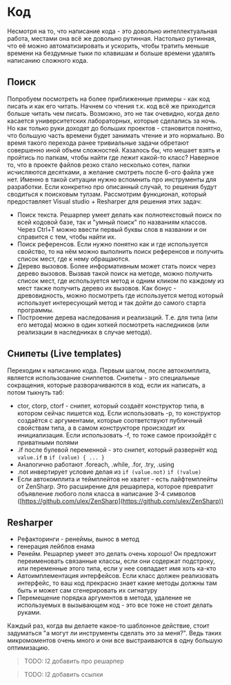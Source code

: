 # Код

Несмотря на то, что написание кода - это довольно интеллектуальная работа, местами она всё же довольно рутинная. Настолько рутинная, что её можно автоматизировать и ускорить, чтобы тратить меньше времени на бездумные тыки по клавишам и больше времени удалять написанию сложного кода.

## Поиск

Попробуем посмотреть на более приближенные примеры - как код писать и как его читать. Начнем со чтения т.к. код всё же приходится больше читать чем писать. Возможно, это не так очевидно, когда дело касается университетских лабораторных, которые сделались за ночь. Но как только руки доходят до больших проектов - становится понятно, что большую часть времени будет занимать чтение и это нормально. Во время такого перехода ранее тривиальные задачи обретают совершенно иной объем сложностей. Казалось бы, что мешает взять и пройтись по папкам, чтобы найти где лежит какой-то класс? Наверное то, что в проекте файлов резко стало несколько сотен, папки исчисляются десятками, а желание смотреть после 6-ого файла уже нет. Именно в такой ситуации нужно вспомнить про инструменты для разработки. Если конкретно про описанный случай, то решения будут сводиться к поисковым тулзам. Рассмотрим функционал, который предоставляет Visual studio + Resharper для решения этих задач:

- Поиск текста. Решарпер умеет делать как полнотекстовый поиск по всей кодовой базе, так и "умный поиск" по названиям классов. Через Ctrl+T можно ввести первый буквы слов в названии и он справится с тем, чтобы найти их.
- Поиск референсов. Если нужно понятно как и где используется свойство, то на нём можно выполнить поиск референсов и получить список мест, где к нему обращаются.
- Дерево вызовов. Более информативным может стать поиск через дерево вызовов. Вызвав такой поиск на методе, можно получить список мест, где используется метод и одним кликом по каждому из мест также получить дерево их вызовов. Как бонус - древовидность, можно посмотреть где используется метод который использует интересующий метод и так дойти до самого старта программы.
- Построение дерева наследования и реализаций. Т.е. для типа (или его метода) можно в один хоткей посмотреть наследников (или реализации в наследниках в случае метода).

## Снипеты (Live templates)

Переходим к написанию кода. Первым шагом, после автокомплита, является использование сниппетов. Снипеты - это специальные сокращения, которые разворачиваются в код, если их написать, а потом тыкнуть таб:

- ctor, ctorp, ctorf - снипет, который создаёт конструктор типа, в котором сейчас пишется код. Если использовать -p, то конструктор создаётся с аргументами, которые соответствуют публичный свойствам типа, а в самом конструкторе происходит их инициализация. Если использовать -f, то тоже самое произойдёт с приватными полями
- .if после булевой переменной - это снипет, который развернёт код `value.if` в `if (value) { ... }`
- Аналогично работают .foreach, .while, .for, .try, .using
- .not инвертирует условие делая из `if (value.not)` `if (!value)`
- Если автокомплита и теймплейтов не хватет - есть лайфтемплейты от ZenSharp. Это расширение для решарпера, которое превратит объявление любого поля класса в написание 3-4 символов ([https://github.com/ulex/ZenSharp](https://github.com/ulex/ZenSharp))

## Resharper

- Рефакторинги - ренеймы, вынос в метод
- генерация лейблов енама
- Ренейм. Решарпер умеет это делать очень хорошо! Он предложит переименовать связанные классы, если они содержат подстроку, или переменные этого типа, если у нее совпадает имя хоть ка-кто
- Автоимплементация интерфейсов. Если класс должен реализовать интерфейс, то ваш код прекрасно знает какие методы должны там быть и может сам сгенерировать их сигнатуру
- Перемещение порядка аргументов в метода, удаление не используемых в вызывающем код - это все тоже не стоит делать руками.

Каждый раз, когда вы делаете какое-то шаблонное действие, стоит задуматься "а могут ли инструменты сделать это за меня?". Ведь таких микромоментов очень много и они все выстраиваются в одну большую оптимизацию.

> TODO: I2 добавить про решарпер

> TODO: I2 добавить ссылки
